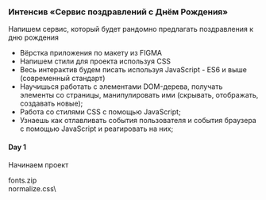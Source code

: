 ### Интенсив «Сервис поздравлений с Днём Рождения» ###
Напишем сервис, который будет рандомно предлагать поздравления к дню рождения

- Вёрстка приложения по макету из FIGMA
- Напишем стили для проекта используя CSS
- Весь интерактив будем писать используя JavaScript  - ES6 и выше (современный стандарт)
- Научишься работать с элементами DOM-дерева, получать элементы со страницы, манипулировать ими (скрывать, отображать, создавать новые);
-  Работа со стилями CSS с помощью JavaScript;
-  Узнаешь как отлавливать события пользователя и события браузера с помощью JavaScript и реагировать на них;

#### Day 1 ####
Начинаем проект

fonts.zip\
normalize.css\

